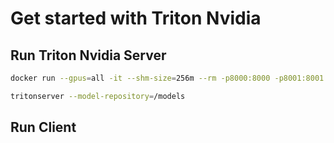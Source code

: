 # Get started with Triton Nvidia

## Run Triton Nvidia Server

```bash
docker run --gpus=all -it --shm-size=256m --rm -p8000:8000 -p8001:8001 -p8002:8002 -v ${PWD}:/workspace/ -v ${PWD}/model_repository:/models nvcr.io/nvidia/tritonserver:23.01-py3 bash

tritonserver --model-repository=/models
```

## Run Client




